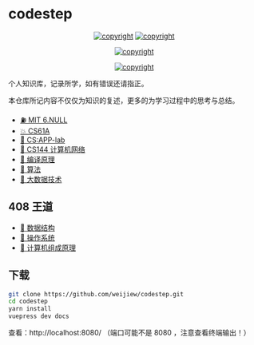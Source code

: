 # codestep

<center>

<a href="https://cs.weijiew.com/"><img src="https://img.shields.io/badge/Github%20Pages-CodeStep-brightgreen" alt="copyright"/></a>
<a href="License: CC BY-SA 4.0"><img src="https://img.shields.io/github/license/weijiew/codestep?color=265ca2&labelColor=212c42)](http://creativecommons.org/licenses/by-sa/4.0/" alt="copyright"/></a>

<a href="mailto:jiewei314@gmail.com"><img src="https://img.shields.io/badge/email-jiewei314@gmail.com-blueviolet?style=for-the-badge&logo=google&color=fd79a8" alt="copyright"/></a>

<a href="https://weijiew.com"><img src="https://img.shields.io/badge/blog-weijiew.com-blueviolet?style=for-the-badge&logo=vercel&color=6c5ce7" alt="copyright"/></a>


</center>

个人知识库，记录所学，如有错误还请指正。

本仓库所记内容不仅仅为知识的复述，更多的为学习过程中的思考与总结。

- [⛽ MIT 6.NULL](https://cs.weijiew.com/book/missing/ch0.html)
- [💥 CS61A](https://cs.weijiew.com/book/cs61a/ch0.html) 
- [🥞 CS:APP-lab](https://cs.weijiew.com/book/csapp/ch1.html) 
- [🍋 CS144 计算机网络](https://cs.weijiew.com/book/cs144/ch0.html) 
- [🐉 编译原理](https://cs.weijiew.com/book/compile/ch0.html) 
- [🚀 算法](https://github.com/weijiew/my-alg)
- [🐘 大数据技术](https://cs.weijiew.com/book/bd/ch0.html)

<!-- - [💻 Nand2Tetris](https://cs.weijiew.com/book/nand2tetris/ch0.html)  -->

## 408 王道

- [🚧 数据结构](https://cs.weijiew.com/book/ds/ch0.html)
- [🧿 操作系统](https://cs.weijiew.com/book/os/ch0.html)
- [🌌 计算机组成原理](https://cs.weijiew.com/book/co/ch0.html) 

## 下载

```bash
git clone https://github.com/weijiew/codestep.git
cd codestep
yarn install
vuepress dev docs
```

查看：http://localhost:8080/ （端口可能不是 8080 ，注意查看终端输出！）